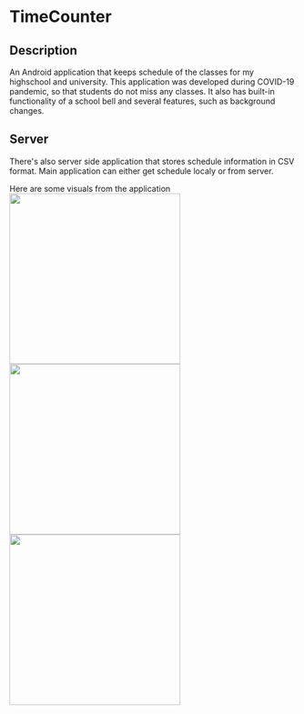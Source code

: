 # TimeCounter
## Description
An Android application that keeps schedule of the classes for my highschool and university. This application was developed during COVID-19 pandemic, so that students do not miss any classes. It also has built-in functionality of a school bell and several features, such as background changes.
## Server
There's also server side application that stores schedule information in CSV format. Main application can either get schedule localy or from server.

Here are some visuals from the application  
<img src="https://i.imgur.com/o7mXyzY.png" width="300" />
<img src="https://i.imgur.com/UogD5jO.png" width="300" />
<img src="https://i.imgur.com/IHgybt3.png" width="300" align="top" />

